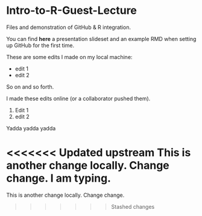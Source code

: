 # Intro-to-R-Guest-Lecture
Files and demonstration of GitHub &amp; R integration.

You can find **here** a presentation slideset and an example RMD when setting up GitHub for the first time. 


These are some edits I made on my local machine:

* edit 1
* edit 2

So on and so forth. 


I made these edits online (or a collaborator pushed them). 

1. Edit 1
2. edit 2

Yadda yadda yadda

<<<<<<< Updated upstream
This is another change locally. Change change. 
I am typing. 
=======
This is another change locally. Change change. 
>>>>>>> Stashed changes
